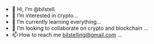 - 👋 Hi, I’m @bilstell
- 👀 I’m interested in crypto...
- 🌱 I’m currently learning everything...
- 💞️ I’m looking to collaborate on crypto and blockchain ...
- 📫 How to reach me bilstelling@gmail.com ...

<!---
bilstell/bilstell is a ✨ special ✨ repository because its `README.md` (this file) appears on your GitHub profile.
You can click the Preview link to take a look at your changes.
--->
